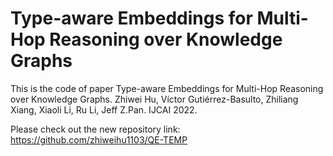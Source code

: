 # Type-aware Embeddings for Multi-Hop Reasoning over Knowledge Graphs
This is the code of paper Type-aware Embeddings for Multi-Hop Reasoning over Knowledge Graphs. Zhiwei Hu, Víctor Gutiérrez-Basulto, Zhiliang Xiang, Xiaoli Li, Ru Li, Jeff Z.Pan. IJCAI 2022.

Please check out the new repository link: https://github.com/zhiweihu1103/QE-TEMP
